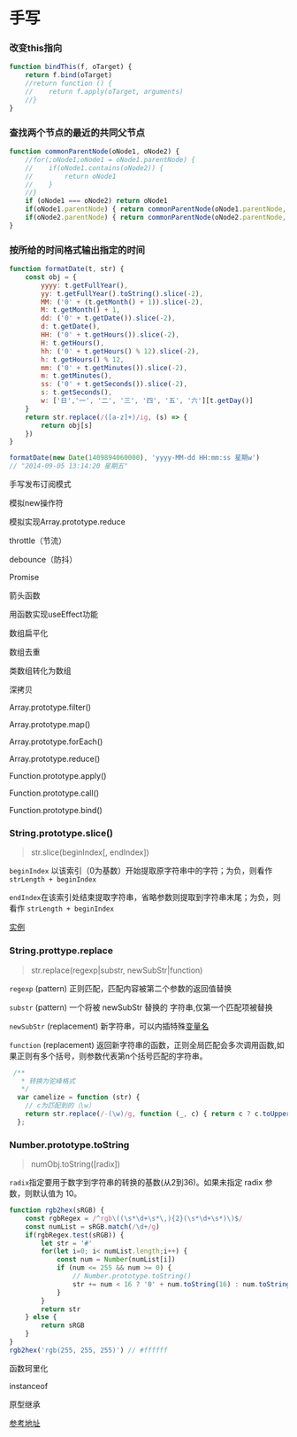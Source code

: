 # 手写

### 改变this指向
``` js
function bindThis(f, oTarget) {
    return f.bind(oTarget)
    //return function () {
    //    return f.apply(oTarget, arguments)
    //}
}
```
### 查找两个节点的最近的共同父节点
```js
function commonParentNode(oNode1, oNode2) {
    //for(;oNode1;oNode1 = oNode1.parentNode) {
    //    if(oNode1.contains(oNode2)) {
    //        return oNode1
    //    }
    //}
    if (oNode1 === oNode2) return oNode1
    if(oNode1.parentNode) { return commonParentNode(oNode1.parentNode, oNode2) }
    if(oNode2.parentNode) { return commonParentNode(oNode2.parentNode, oNode1) }
}
```

### 按所给的时间格式输出指定的时间

```js
function formatDate(t, str) {
    const obj = {
        yyyy: t.getFullYear(),
        yy: t.getFullYear().toString().slice(-2),
        MM: ('0' + (t.getMonth() + 1)).slice(-2),
        M: t.getMonth() + 1,
        dd: ('0' + t.getDate()).slice(-2),
        d: t.getDate(),
        HH: ('0' + t.getHours()).slice(-2),
        H: t.getHours(),
        hh: ('0' + t.getHours() % 12).slice(-2),
        h: t.getHours() % 12,
        mm: ('0' + t.getMinutes()).slice(-2),
        m: t.getMinutes(),
        ss: ('0' + t.getSeconds()).slice(-2),
        s: t.getSeconds(),
        w: ['日','一', '二', '三', '四', '五', '六'][t.getDay()]
    }
    return str.replace(/([a-z]+)/ig, (s) => {
        return obj[s]
    })
}

formatDate(new Date(1409894060000), 'yyyy-MM-dd HH:mm:ss 星期w')
// "2014-09-05 13:14:20 星期五"
```

手写发布订阅模式

模拟new操作符

模拟实现Array.prototype.reduce

throttle（节流）

debounce（防抖）

Promise

箭头函数

用函数实现useEffect功能

数组扁平化

数组去重

类数组转化为数组

深拷贝

Array.prototype.filter()

Array.prototype.map()

Array.prototype.forEach()

Array.prototype.reduce()

Function.prototype.apply()

Function.prototype.call()

Function.prototype.bind()

### String.prototype.slice()

> str.slice(beginIndex[, endIndex])

`beginIndex` 以该索引（0为基数）开始提取原字符串中的字符；为负，则看作 `strLength + beginIndex`

`endIndex`在该索引处结束提取字符串，省略参数则提取到字符串末尾；为负，则看作 `strLength + beginIndex`

[实例](#按所给的时间格式输出指定的时间)


### String.prottype.replace

> str.replace(regexp|substr, newSubStr|function)

`regexp` (pattern) 正则匹配，匹配内容被第二个参数的返回值替换

`substr` (pattern) 一个将被 newSubStr 替换的 字符串,仅第一个匹配项被替换

`newSubStr` (replacement) 新字符串，可以内插特殊[变量名](https://developer.mozilla.org/zh-CN/docs/Web/JavaScript/Reference/Global_Objects/String/replace)

`function` (replacement) 返回新字符串的函数，正则全局匹配会多次调用函数,如果正则有多个括号，则参数代表第n个括号匹配的字符串。

```js
 /**
   * 转换为驼峰格式
   */
  var camelize = function (str) {
    // c为匹配到的（\w）
    return str.replace(/-(\w)/g, function (_, c) { return c ? c.toUpperCase() : ''; })
  };

```

### Number.prototype.toString

> numObj.toString([radix])

`radix`指定要用于数字到字符串的转换的基数(从2到36)。如果未指定 radix 参数，则默认值为 10。

```js
function rgb2hex(sRGB) {
    const rgbRegex = /^rgb\((\s*\d+\s*\,){2}(\s*\d+\s*)\)$/
    const numList = sRGB.match(/\d+/g)
    if(rgbRegex.test(sRGB)) {
        let str = '#'
        for(let i=0; i< numList.length;i++) {
            const num = Number(numList[i])
            if (num <= 255 && num >= 0) {
                // Number.prototype.toString()
                str += num < 16 ? '0' + num.toString(16) : num.toString(16)
            }
        }
        return str
    } else {
        return sRGB
    }
}
rgb2hex('rgb(255, 255, 255)') // #ffffff

```

函数珂里化

instanceof

原型继承

[参考地址](https://zhuanlan.zhihu.com/p/268821684)
